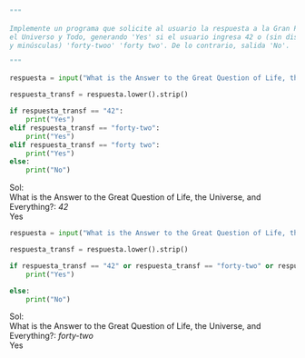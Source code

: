 ```python
"""

Implemente un programa que solicite al usuario la respuesta a la Gran Pregunta de la Vida,
el Universo y Todo, generando 'Yes' si el usuario ingresa 42 o (sin distinguir entre mayúsculas
y minúsculas) 'forty-twoo' 'forty two'. De lo contrario, salida 'No'.

"""

respuesta = input("What is the Answer to the Great Question of Life, the Universe, and Everything?:" )

respuesta_transf = respuesta.lower().strip()

if respuesta_transf == "42":
    print("Yes")
elif respuesta_transf == "forty-two":
    print("Yes")
elif respuesta_transf == "forty two":
    print("Yes")
else:
    print("No")
```
Sol:  
What is the Answer to the Great Question of Life, the Universe, and Everything?: *42*  
Yes  

```python
respuesta = input("What is the Answer to the Great Question of Life, the Universe, and Everything?:" )

respuesta_transf = respuesta.lower().strip()

if respuesta_transf == "42" or respuesta_transf == "forty-two" or respuesta_transf == "forty two":
    print("Yes")

else:
    print("No")
```
Sol:  
What is the Answer to the Great Question of Life, the Universe, and Everything?: *forty-two*  
Yes  

